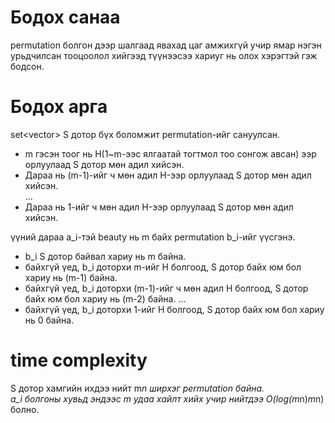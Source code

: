 # Бодох санаа
permutation болгон дээр шалгаад явахад цаг амжихгүй учир ямар нэгэн урьдчилсан тооцоолол хийгээд түүнээсээ хариуг нь олох хэрэгтэй гэж бодсон.  

# Бодох арга
set<vector<int>> S дотор бүх боломжит permutation-ийг сануулсан.
* m гэсэн тоог нь H(1~m-ээс ялгаатай тогтмол тоо сонгож авсан) ээр орлуулаад S дотор мөн адил хийсэн.
* Дараа нь (m-1)-ийг ч мөн адил H-ээр орлуулаад S дотор мөн адил хийсэн.  
...  
* Дараа нь 1-ийг ч мөн адил H-ээр орлуулаад S дотор мөн адил хийсэн.

үүний дараа a_i-тэй beauty нь m байх permutation b_i-ийг үүсгэнэ.
* b_i S дотор байвал хариу нь m байна.
* байхгүй үед, b_i доторхи m-ийг H болгоод, S дотор байх юм бол хариу нь (m-1) байна.
* байхгүй үед, b_i доторхи (m-1)-ийг ч мөн адил H болгоод, S дотор байх юм бол хариу нь (m-2) байна.
...
* байхгүй үед, b_i доторхи 1-ийг H болгоод, S дотор байх юм бол хариу нь 0 байна.


# time complexity
S дотор хамгийн ихдээ нийт m*n ширхэг permutation байна.  
a_i болгоны хувьд эндээс m удаа хайлт хийх учир нийтдээ
O(log(m*n)*m*n) болно.
